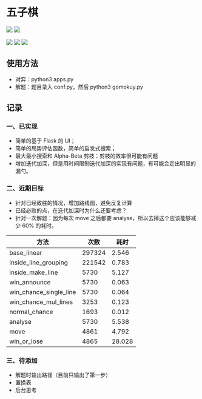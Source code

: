 # 五子棋

 ![](https://img.shields.io/badge/Python-3.6-blue.svg) ![](https://img.shields.io/badge/Flask-0.12-blue.svg)

 ![](https://img.shields.io/badge/禁手-支持-brightgreen.svg) ![](https://img.shields.io/badge/三手两打-不支持-red.svg) ![](https://img.shields.io/badge/五手交换-不支持-red.svg)

## 使用方法

+ 对弈：python3 apps.py
+ 解题：题目录入 conf.py，然后 python3 gomokuy.py

## 记录

### 一、已实现

+ 简单的基于 Flask 的 UI；
+ 简单的局势评估函数，简单的启发式搜索；
+ 最大最小搜索和 Alpha-Beta 剪枝：剪枝的效率很可能有问题
+ 增加迭代加深，但是用时间限制迭代加深的实现有问题，有可能会走出明显的漏勺。

### 二、近期目标

+ 针对已经致胜的情况，增加路线图，避免反复计算
+ 已经必败的点，在迭代加深时为什么还要考虑？
+ 针对一次解题：因为每次 move 之后都要 analyse，所以去掉这个应该能够减少 60% 的耗时。

| 方法                     | 次数     | 耗时     |
| ---------------------- | ------ | ------ |
| base_linear            | 297324 | 2.546  |
| inside_line_grouping   | 221542 | 0.783  |
| inside_make_line       | 5730   | 5.127  |
| win_announce           | 5730   | 0.063  |
| win_chance_single_line | 5730   | 0.064  |
| win_chance_mul_lines   | 3253   | 0.123  |
| normal_chance          | 1693   | 0.012  |
| analyse                | 5730   | 5.538  |
| move                   | 4861   | 4.792  |
| win_or_lose            | 4865   | 28.028 |

### 三、待添加

+ 解题时输出路径（目前只输出了第一步）
+ 置换表
+ 后台思考